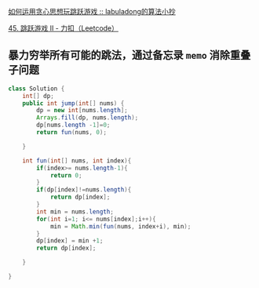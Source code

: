 [如何运用贪心思想玩跳跃游戏 :: labuladong的算法小抄](https://labuladong.gitee.io/algo/di-er-zhan-a01c6/tan-xin-le-9bedf/ru-he-yun--48a7c/)

[45. 跳跃游戏 II - 力扣（Leetcode）](https://leetcode.cn/problems/jump-game-ii/submissions/415962135/)



## 暴力穷举所有可能的跳法，通过备忘录 `memo` 消除重叠子问题

```java
class Solution {
    int[] dp;
    public int jump(int[] nums) {
        dp = new int[nums.length];
        Arrays.fill(dp, nums.length);
        dp[nums.length -1]=0;
        return fun(nums, 0);

    }

    int fun(int[] nums, int index){
        if(index>= nums.length-1){
            return 0;
        }
        if(dp[index]!=nums.length){
            return dp[index];
        }
        int min = nums.length;
        for(int i=1; i<= nums[index];i++){
            min = Math.min(fun(nums, index+i), min);
        }
        dp[index] = min +1;
        return dp[index];

    }

}
```

